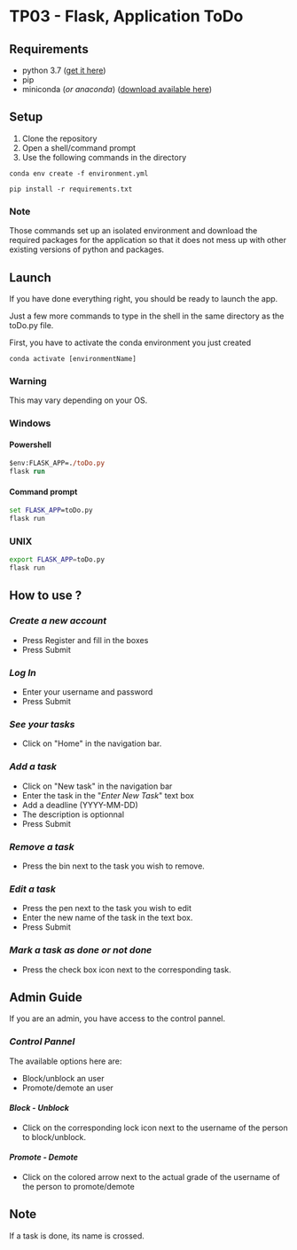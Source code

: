 # TP03 - Flask, Application ToDo

## **Requirements**
* python 3.7 ([get it here](https://www.python.org/downloads/))
* pip
* miniconda (*or anaconda*) ([download available here](https://docs.conda.io/en/latest/miniconda.html))

## **Setup**
1. Clone the repository
2. Open a shell/command prompt
3. Use the following commands in the directory

```
conda env create -f environment.yml
```
```
pip install -r requirements.txt
```

### Note
Those commands set up an isolated environment and download the required packages for the application so that it does not mess up with other existing versions of python and packages.

## **Launch**
If you have done everything right, you should be ready to launch the app.

Just a few more commands to type in the shell in the same directory as the toDo.py file.

First, you have to activate the conda environment you just created
```
conda activate [environmentName]
```

### Warning
This may vary depending on your OS.

### Windows
#### **Powershell**
```ps
$env:FLASK_APP=./toDo.py 
flask run
```
#### **Command prompt**
```cmd
set FLASK_APP=toDo.py
flask run
```

### UNIX
```bash
export FLASK_APP=toDo.py
flask run
```


## **How to use ?**

### _Create a new account_
* Press Register and fill in the boxes
* Press Submit
  
### _Log In_
* Enter your username and password
* Press Submit

### _See your tasks_
* Click on "Home" in the navigation bar.

### _Add a task_
* Click on "New task" in the navigation bar
* Enter the task in the "*Enter New Task*" text box
* Add a deadline (YYYY-MM-DD)
* The description is optionnal
* Press Submit

### _Remove a task_
* Press the bin next to the task you wish to remove.

### _Edit a task_
* Press the pen next to the task you wish to edit
* Enter the new name of the task in the text box.
* Press Submit

### _Mark a task as done or not done_
* Press the check box icon next to the corresponding task.


## **Admin Guide**
If you are an admin, you have access to the control pannel.

### _Control Pannel_
The available options here are:
* Block/unblock an user
* Promote/demote an user

#### _Block - Unblock_
* Click on the corresponding lock icon next to the username of the person to block/unblock.

#### _Promote - Demote_
* Click on the colored arrow next to the actual grade of the username of the person to promote/demote

## **Note**
If a task is done, its name is crossed.

